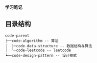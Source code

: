 **学习笔记**

## 目录结构
 ```
 code-parent
 ├──code-algorithm -- 算法
 │  ├─code-data-structure -- 数据结构与算法
 │  └─code-leetcode -- leetcode
 ┕──code-design-pattern -- 设计模式
 ```
